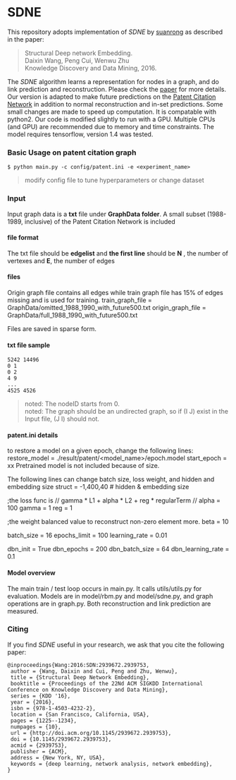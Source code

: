 # SDNE
This repository adopts implementation of *SDNE* by [suanrong](https://github.com/suanrong/SDNE) as described in the paper:<br>
> Structural Deep network Embedding.<br>
> Daixin Wang, Peng Cui, Wenwu Zhu<br>
> Knowledge Discovery and Data Mining, 2016.<br>
> <Insert paper link>

The *SDNE* algorithm learns a representation for nodes in a graph, and do link prediction and reconstruction. Please check the [paper](http://www.kdd.org/kdd2016/subtopic/view/structural-deep-network-embedding) for more details. Our version is adapted to make future predictions on the [Patent Citation Network](http://www.cs.cmu.edu/~jure/pubs/powergrowth-kdd05.pdf) in addition to normal reconstruction and in-set predictions. Some small changes are made to speed up computation. It is compatable with python2. Our code is modified slightly to run with a GPU. Multiple CPUs (and GPU) are recommended due to memory and time constraints. The model requires tensorflow, version 1.4 was tested.

### Basic Usage on patent citation graph
```
$ python main.py -c config/patent.ini -e <experiment_name>
```
>modify config file to tune hyperparameters or change dataset

### Input
Input graph data is a **txt** file under **GraphData folder**. A small subset (1988-1989, inclusive) of the Patent Citation Network is included
#### file format
The txt file should be **edgelist** and **the first line** should be **N** , the number of vertexes and **E**, the number of edges

#### files
Origin graph file contains all edges while train graph file has 15% of edges missing and is used for training.
train_graph_file = GraphData/omitted_1988_1990_with_future500.txt
origin_graph_file = GraphData/full_1988_1990_with_future500.txt

Files are saved in sparse form.

#### txt file sample
	5242 14496
	0 1
	0 2
	4 9
	...
	4525 4526

> noted: The nodeID starts from 0.<br>
> noted: The graph should be an undirected graph, so if (I  J) exist in the Input file, (J  I) should not.

#### patent.ini details
to restore a model on a given epoch, change the following lines:
restore_model = ./result/patent/<model_name>/epoch.model
start_epoch = xx
Pretrained model is not included because of size.

The following lines can change batch size, loss weight, and hidden and embedding size
struct = -1,400,40 # hidden & embedding size 

;the loss func is  // gamma * L1 + alpha * L2 + reg * regularTerm //
alpha = 100
gamma = 1
reg = 1

;the weight balanced value to reconstruct non-zero element more.
beta = 10
        
batch_size = 16
epochs_limit = 100
learning_rate = 0.01

dbn_init = True
dbn_epochs = 200
dbn_batch_size = 64
dbn_learning_rate = 0.1

#### Model overview
The main train / test loop occurs in main.py. It calls utils/utils.py for evaluation. Models are in model/rbm.py and model/sdne.py, and graph operations are in graph.py. Both reconstruction and link prediction are measured.

### Citing
If you find *SDNE* useful in your research, we ask that you cite the following paper:

	@inproceedings{Wang:2016:SDN:2939672.2939753,
	 author = {Wang, Daixin and Cui, Peng and Zhu, Wenwu},
	 title = {Structural Deep Network Embedding},
	 booktitle = {Proceedings of the 22Nd ACM SIGKDD International Conference on Knowledge Discovery and Data Mining},
	 series = {KDD '16},
	 year = {2016},
	 isbn = {978-1-4503-4232-2},
	 location = {San Francisco, California, USA},
	 pages = {1225--1234},
	 numpages = {10},
	 url = {http://doi.acm.org/10.1145/2939672.2939753},
	 doi = {10.1145/2939672.2939753},
	 acmid = {2939753},
	 publisher = {ACM},
	 address = {New York, NY, USA},
	 keywords = {deep learning, network analysis, network embedding},
	} 



